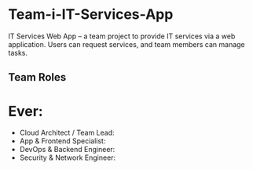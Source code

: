 # Team-i-IT-Services-App
IT Services Web App – a team project to provide IT services via a web application. Users can request services, and team members can manage tasks.

## Team Roles
# Ever:
- Cloud Architect / Team Lead: 
- App & Frontend Specialist: 
- DevOps & Backend Engineer: 
- Security & Network Engineer: 
